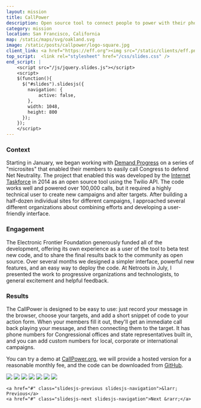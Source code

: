 ```yaml
---
layout: mission
title: CallPower
description: Open source tool to connect people to power with their phones, built with the sponsorship of the Electronic Frontier Foundation
category: mission
location: San Francisco, California
map: /static/maps/svg/oakland.svg
image: /static/posts/callpower/logo-square.jpg
client_link: <a href="https://eff.org"><img src="/static/clients/eff.png" alt="Electronic Frontier Foundation"></a>
top_script:  <link rel="stylesheet" href="/css/slides.css" />
end_script: |
    <script src="/js/jquery.slides.js"></script>
    <script>
    $(function(){
      $("#slides").slidesjs({
        navigation: {
            active: false,
        },
        width: 1048,
        height: 800
      });
    });
    </script>
---
```


### Context ###

Starting in January, we began working with [Demand Progress](http://demandprogress.org) on a series of "microsites" that enabled their members to easily call Congress to defend Net Neutrality. The project that enabled this was developed by the [Internet Taskforce](https://taskforce.is) in 2014 as an open source tool using the Twilio API. The code works well and powered over 100,000 calls, but it required a highly technical user to create new campaigns and alter targets. After building a half-dozen individual sites for different campaigns, I approached several different organizations about combining efforts and developing a user-friendly interface.

### Engagement ###

The Electronic Frontier Foundation generously funded all of the development, offering its own experience as a user of the tool to beta test new code, and to share the final results back to the community as open source. Over several months we designed a simpler interface, powerful new features, and an easy way to deploy the code. At Netroots in July, I presented the work to progressive organizations and technologists, to general excitement and helpful feedback.

### Results ###

The CallPower is designed to be easy to use: just record your message in the browser, choose your targets, and add a short snippet of code to your action form. When your members fill it out, they'll get an immediate call back playing your message, and then connecting them to the target. It has phone numbers for Congressional offices and state representatives built in, and you can add custom numbers for local, corporate or international campaigns.

You can try a demo at [CallPower.org](http://callpower.org), we will provide a hosted version for a reasonable monthly fee, and the code can be downloaded from [GitHub](https://github.com/spacedogXYZ/call-power).

<div id="slides" class="two-third">
    <img src="/static/posts/callpower/screenshots/1-dashboard.png">
    <img src="/static/posts/callpower/screenshots/2-create.png">
    <img src="/static/posts/callpower/screenshots/3-1-audio.png">
    <img src="/static/posts/callpower/screenshots/3-2-record.png">
    <img src="/static/posts/callpower/screenshots/3-3-playback.png">
    <img src="/static/posts/callpower/screenshots/3-4-versions.png">
    <img src="/static/posts/callpower/screenshots/4-launch.png">

    <a href="#" class="slidesjs-previous slidesjs-navigation">&larr; Previous</a>
    <a href="#" class="slidesjs-next slidesjs-navigation">Next &rarr;</a>
</div>